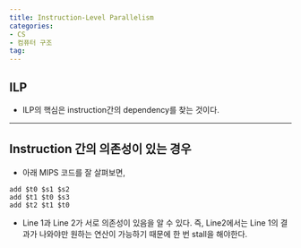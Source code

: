 ```yaml
---
title: Instruction-Level Parallelism
categories:
- CS
- 컴퓨터 구조 
tag:
---
```


## ILP
- ILP의 핵심은 instruction간의 dependency를 찾는 것이다. 

___
## Instruction 간의 의존성이 있는 경우
- 아래 MIPS 코드를 잘 살펴보면,
```
add $t0 $s1 $s2
add $t1 $t0 $s3
add $t2 $t1 $t0
```

- Line 1과 Line 2가 서로 의존성이 있음을 알 수 있다. 즉, Line2에서는 Line 1의 결과가 나와야만 원하는 연산이 가능하기 때문에 한 번 stall을 해야한다.
